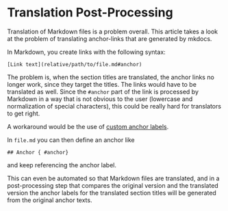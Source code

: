 # Translation Post-Processing

Translation of Markdown files is a problem overall.
This article takes a look at the problem of translating anchor-links that are generated by mkdocs.

In Markdown, you create links with the following syntax:

    [Link text](relative/path/to/file.md#anchor)

The problem is, when the section titles are translated, the anchor links no longer work, since they target the titles.
The links would have to be translated as well.
Since the `#anchor` part of the link is processed by Markdown in a way that is not obvious to the user (lowercase and normalization of special characters), this could be really hard for translators to get right.

A workaround would be the use of [custom anchor labels](https://python-markdown.github.io/extensions/toc/#custom-labels).

In `file.md` you can then define an anchor like

    ## Anchor { #anchor}

and keep referencing the anchor label.

This can even be automated so that Markdown files are translated, and in a post-processing step that compares the original version and the translated version the anchor labels for the translated section titles will be generated from the original anchor texts.